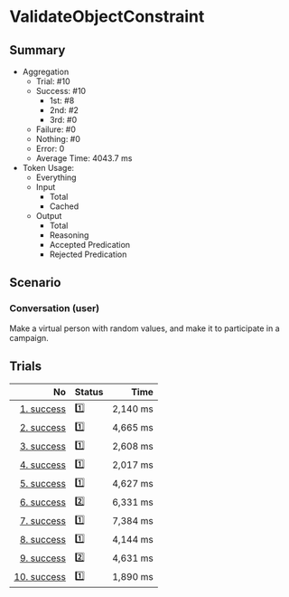 # ValidateObjectConstraint
## Summary
  - Aggregation
    - Trial: #10
    - Success: #10
      - 1st: #8
      - 2nd: #2
      - 3rd: #0
    - Failure: #0
    - Nothing: #0
    - Error: 0
    - Average Time: 4043.7 ms
  - Token Usage:
    - Everything
    - Input
      - Total
      - Cached
    - Output
      - Total
      - Reasoning
      - Accepted Predication
      - Rejected Predication

## Scenario
### Conversation (user)
Make a virtual person with random values,
and make it to participate in a campaign.

## Trials
No | Status | Time
---:|:-------|------:
[1. success](./trials/1.success.json) | 1️⃣ | 2,140 ms
[2. success](./trials/2.success.json) | 1️⃣ | 4,665 ms
[3. success](./trials/3.success.json) | 1️⃣ | 2,608 ms
[4. success](./trials/4.success.json) | 1️⃣ | 2,017 ms
[5. success](./trials/5.success.json) | 1️⃣ | 4,627 ms
[6. success](./trials/6.success.json) | 2️⃣ | 6,331 ms
[7. success](./trials/7.success.json) | 1️⃣ | 7,384 ms
[8. success](./trials/8.success.json) | 1️⃣ | 4,144 ms
[9. success](./trials/9.success.json) | 2️⃣ | 4,631 ms
[10. success](./trials/10.success.json) | 1️⃣ | 1,890 ms